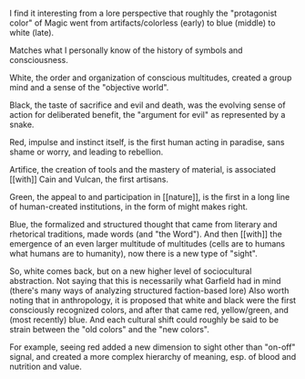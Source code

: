 I find it interesting from a lore perspective that roughly the "protagonist color" of Magic went from artifacts/colorless (early) to blue (middle) to white (late).

Matches what I personally know of the history of symbols and consciousness. 

White, the order and organization of conscious multitudes, created a group mind and a sense of the "objective world". 

Black, the taste of sacrifice and evil and death, was the evolving sense of action for deliberated benefit, the "argument for evil" as represented by a snake. 

Red, impulse and instinct itself, is the first human acting in paradise, sans shame or worry, and leading to rebellion. 

Artifice, the creation of tools and the mastery of material, is associated [[with]] Cain and Vulcan, the first artisans. 

Green, the appeal to and participation in [[nature]], is the first in a long line of human-created institutions, in the form of might makes right. 

Blue, the formalized and structured thought that came from literary and rhetorical traditions, made words (and "the Word"). And then [[with]] the emergence of an even larger multitude of multitudes (cells are to humans what humans are to humanity), now there is a new type of "sight". 

So, white comes back, but on a new higher level of sociocultural abstraction. Not saying that this is necessarily what Garfield had in mind (there's many ways of analyzing structured faction-based lore) Also worth noting that in anthropology, it is proposed that white and black were the first consciously recognized colors, and after that came red, yellow/green, and (most recently) blue. And each cultural shift could roughly be said to be strain between the "old colors" and the "new colors". 

For example, seeing red added a new dimension to sight other than "on-off" signal, and created a more complex hierarchy of meaning, esp. of blood and nutrition and value.